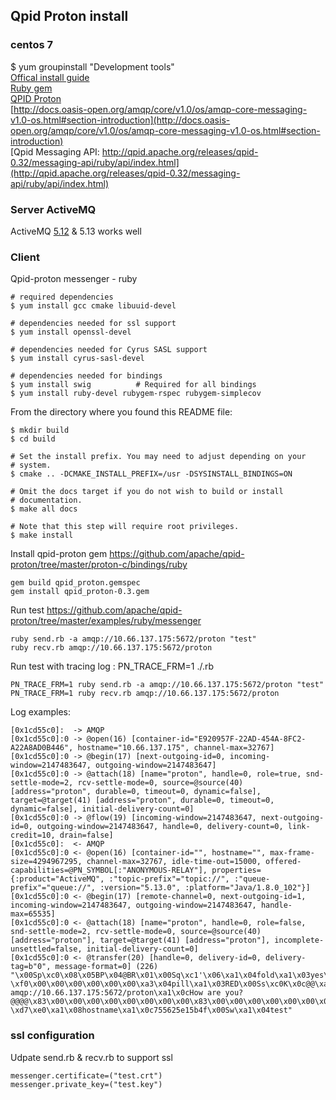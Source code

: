 ## Qpid Proton install
### centos 7
$ yum groupinstall "Development tools"  <br />
[Offical install guide](https://git-wip-us.apache.org/repos/asf?p=qpid-proton.git;a=blob_plain;f=INSTALL.md;hb=0.15.0) <br />
[Ruby gem](https://github.com/apache/qpid-proton/tree/master/proton-c/bindings/ruby) <br />
[QPID Proton](https://docs.omniref.com/ruby/gems/qpid_proton/0.7.1/symbols/Qpid::Proton::Messenger#line=273) <br />
[http://docs.oasis-open.org/amqp/core/v1.0/os/amqp-core-messaging-v1.0-os.html#section-introduction](http://docs.oasis-open.org/amqp/core/v1.0/os/amqp-core-messaging-v1.0-os.html#section-introduction) <br />
[Qpid Messaging API: http://qpid.apache.org/releases/qpid-0.32/messaging-api/ruby/api/index.html](http://qpid.apache.org/releases/qpid-0.32/messaging-api/ruby/api/index.html)

### Server ActiveMQ
ActiveMQ [5.12](https://archive.apache.org/dist/activemq/5.12.0/apache-activemq-5.12.0-bin.tar.gz) & 5.13 works well

### Client
Qpid-proton messenger - ruby
```
# required dependencies
$ yum install gcc cmake libuuid-devel
 
# dependencies needed for ssl support
$ yum install openssl-devel
 
# dependencies needed for Cyrus SASL support
$ yum install cyrus-sasl-devel
 
# dependencies needed for bindings
$ yum install swig          # Required for all bindings
$ yum install ruby-devel rubygem-rspec rubygem-simplecov 
```
From the directory where you found this README file:
```
$ mkdir build
$ cd build
 
# Set the install prefix. You may need to adjust depending on your
# system.
$ cmake .. -DCMAKE_INSTALL_PREFIX=/usr -DSYSINSTALL_BINDINGS=ON
 
# Omit the docs target if you do not wish to build or install
# documentation.
$ make all docs
 
# Note that this step will require root privileges.
$ make install
```
Install qpid-proton gem
https://github.com/apache/qpid-proton/tree/master/proton-c/bindings/ruby
```
gem build qpid_proton.gemspec
gem install qpid_proton-0.3.gem
```
Run test
https://github.com/apache/qpid-proton/tree/master/examples/ruby/messenger
```
ruby send.rb -a amqp://10.66.137.175:5672/proton "test"
ruby recv.rb amqp://10.66.137.175:5672/proton
```
Run test with tracing log :  PN_TRACE_FRM=1 ./.rb
```
PN_TRACE_FRM=1 ruby send.rb -a amqp://10.66.137.175:5672/proton "test"
PN_TRACE_FRM=1 ruby recv.rb amqp://10.66.137.175:5672/proton
```
Log examples:
```
[0x1cd55c0]:  -> AMQP
[0x1cd55c0]:0 -> @open(16) [container-id="E920957F-22AD-454A-8FC2-A22A8AD0B446", hostname="10.66.137.175", channel-max=32767]
[0x1cd55c0]:0 -> @begin(17) [next-outgoing-id=0, incoming-window=2147483647, outgoing-window=2147483647]
[0x1cd55c0]:0 -> @attach(18) [name="proton", handle=0, role=true, snd-settle-mode=2, rcv-settle-mode=0, source=@source(40) [address="proton", durable=0, timeout=0, dynamic=false], target=@target(41) [address="proton", durable=0, timeout=0, dynamic=false], initial-delivery-count=0]
[0x1cd55c0]:0 -> @flow(19) [incoming-window=2147483647, next-outgoing-id=0, outgoing-window=2147483647, handle=0, delivery-count=0, link-credit=10, drain=false]
[0x1cd55c0]:  <- AMQP
[0x1cd55c0]:0 <- @open(16) [container-id="", hostname="", max-frame-size=4294967295, channel-max=32767, idle-time-out=15000, offered-capabilities=@PN_SYMBOL[:"ANONYMOUS-RELAY"], properties={:product="ActiveMQ", :"topic-prefix"="topic://", :"queue-prefix"="queue://", :version="5.13.0", :platform="Java/1.8.0_102"}]
[0x1cd55c0]:0 <- @begin(17) [remote-channel=0, next-outgoing-id=1, incoming-window=2147483647, outgoing-window=2147483647, handle-max=65535]
[0x1cd55c0]:0 <- @attach(18) [name="proton", handle=0, role=false, snd-settle-mode=2, rcv-settle-mode=0, source=@source(40) [address="proton"], target=@target(41) [address="proton"], incomplete-unsettled=false, initial-delivery-count=0]
[0x1cd55c0]:0 <- @transfer(20) [handle=0, delivery-id=0, delivery-tag=b"0", message-format=0] (226) "\x00Sp\xc0\x08\x05BP\x04@BR\x01\x00Sq\xc1'\x06\xa1\x04fold\xa1\x03yes\xa1\x07spindle\xa1\x02no\xa1\x08mutilate\xa1\x02no\x00Sr\xc1\x1e\x04\xa3\x07version\x82?\xf0\x00\x00\x00\x00\x00\x00\xa3\x04pill\xa1\x03RED\x00Ss\xc0K\x0c@@\xa1 amqp://10.66.137.175:5672/proton\xa1\x0cHow are you?@@@@\x83\x00\x00\x00\x00\x00\x00\x00\x00\x83\x00\x00\x00\x00\x00\x00\x00\x00@C\x00St\xc1(\x04\xa1\x04sent\x83\x00\x00\x00\x00X?\xd7\xe0\xa1\x08hostname\xa1\x0c755625e15b4f\x00Sw\xa1\x04test"

```

### ssl configuration
Udpate send.rb & recv.rb to support ssl
```
messenger.certificate=("test.crt")
messenger.private_key=("test.key")
```

